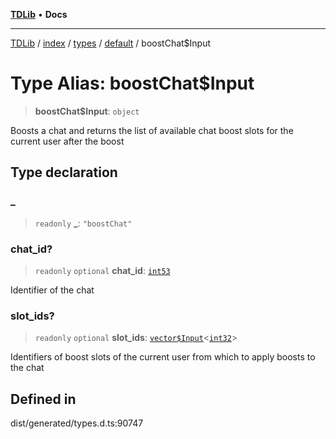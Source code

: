 [**TDLib**](../../../../../../README.md) • **Docs**

***

[TDLib](../../../../../../modules.md) / [index](../../../../../README.md) / [types](../../../README.md) / [default](../README.md) / boostChat$Input

# Type Alias: boostChat$Input

> **boostChat$Input**: `object`

Boosts a chat and returns the list of available chat boost slots for the current user after the boost

## Type declaration

### \_

> `readonly` **\_**: `"boostChat"`

### chat\_id?

> `readonly` `optional` **chat\_id**: [`int53`](int53.md)

Identifier of the chat

### slot\_ids?

> `readonly` `optional` **slot\_ids**: [`vector$Input`](vector$Input.md)\<[`int32`](int32.md)\>

Identifiers of boost slots of the current user from which to apply boosts to the chat

## Defined in

dist/generated/types.d.ts:90747
